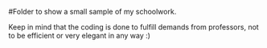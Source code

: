 #Folder to show a small sample of my schoolwork.

Keep in mind that the coding is done to fulfill demands from professors, not to be efficient or very elegant in any way :)